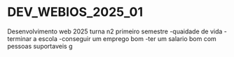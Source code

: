 # DEV_WEBIOS_2025_01

Desenvolvimento web 2025 turna n2 primeiro semestre
-quaidade de vida
-terminar a escola
-conseguir um emprego bom
-ter um salario bom com pessoas suportaveis
g